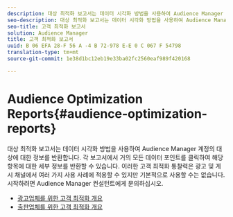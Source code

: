 ```yaml
---
description: 대상 최적화 보고서는 데이터 시각화 방법을 사용하여 Audience Manager 계정의 대상에 대한 정보를 반환합니다. 각 보고서에서 거의 모든 데이터 포인트를 클릭하여 해당 항목에 대한 세부 정보를 반환할 수 있습니다. 이러한 고객 최적화 통찰력은 광고 및 게시 채널에서 여러 가지 사용 사례에 적용할 수 있지만 기본적으로 사용할 수는 없습니다. 시작하려면 Audience Manager 컨설턴트에게 문의하십시오.
seo-description: 대상 최적화 보고서는 데이터 시각화 방법을 사용하여 Audience Manager 계정의 대상에 대한 정보를 반환합니다. 각 보고서에서 거의 모든 데이터 포인트를 클릭하여 해당 항목에 대한 세부 정보를 반환할 수 있습니다. 이러한 고객 최적화 통찰력은 광고 및 게시 채널에서 여러 가지 사용 사례에 적용할 수 있지만 기본적으로 사용할 수는 없습니다. 시작하려면 Audience Manager 컨설턴트에게 문의하십시오.
seo-title: 고객 최적화 보고서
solution: Audience Manager
title: 고객 최적화 보고서
uuid: B 06 EFA 28-F 56 A -4 B 72-978 E-E 0 C 067 F 54798
translation-type: tm+mt
source-git-commit: 1e38d1bc12eb19e33ba02fc2560eaf989f420168

---
```



# Audience Optimization Reports{#audience-optimization-reports}

대상 최적화 보고서는 데이터 시각화 방법을 사용하여 Audience Manager 계정의 대상에 대한 정보를 반환합니다. 각 보고서에서 거의 모든 데이터 포인트를 클릭하여 해당 항목에 대한 세부 정보를 반환할 수 있습니다. 이러한 고객 최적화 통찰력은 광고 및 게시 채널에서 여러 가지 사용 사례에 적용할 수 있지만 기본적으로 사용할 수는 없습니다. 시작하려면 Audience Manager 컨설턴트에게 문의하십시오.

+ [광고업체를 위한 고객 최적화 개요](aor-advertisers/aor-advertisers.md)
+ [출판업체를 위한 고객 최적화 개요](aor-publishers/aor-publishers.md)